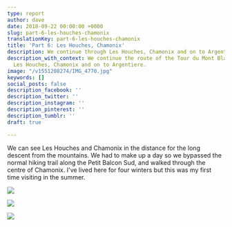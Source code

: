```yaml
---
type: report
author: dave
date: 2018-09-22 00:00:00 +0000
slug: part-6-les-houches-chamonix
translationKey: part-6-les-houches-chamonix
title: 'Part 6: Les Houches, Chamonix'
description: We continue through Les Houches, Chamonix and on to Argentiere.
description_with_context: We continue the route of the Tour du Mont Blanc through
  Les Houches, Chamonix and on to Argentiere.
image: "/v1551208274/IMG_4770.jpg"
keywords: []
social_posts: false
description_facebook: ''
description_twitter: ''
description_instagram: ''
description_pinterest: ''
description_tumblr: ''
draft: true

---
```

We can see Les Houches and Chamonix in the distance for the long descent from the mountains. We had to make up a day so we bypassed the normal hiking trail along the Petit Balcon Sud, and walked through the centre of Chamonix. I've lived here for four winters but this was my first time visiting in the  summer.

![](https://res.cloudinary.com/wildernessprime/image/upload/w_800,dpr_auto/v1551208438/IMG_4768.jpg)

![](https://res.cloudinary.com/wildernessprime/image/upload/w_800,dpr_auto/v1551208511/IMG_4784%20%281%29.jpg)

![](https://res.cloudinary.com/wildernessprime/image/upload/w_800,dpr_auto/v1551208598/IMG_4805.jpg)